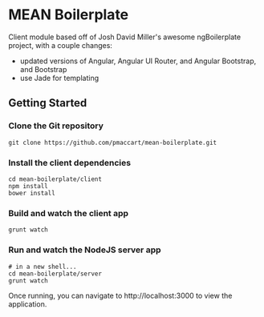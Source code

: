 # MEAN Boilerplate

Client module based off of Josh David Miller's awesome ngBoilerplate project, with a couple changes:
- updated versions of Angular, Angular UI Router, and Angular Bootstrap, and Bootstrap
- use Jade for templating

## Getting Started
### Clone the Git repository

```shell
git clone https://github.com/pmaccart/mean-boilerplate.git
```

### Install the client dependencies

```shell
cd mean-boilerplate/client
npm install
bower install
```

### Build and watch the client app
```shell
grunt watch
```

### Run and watch the NodeJS server app
```shell
# in a new shell...
cd mean-boilerplate/server
grunt watch
```

Once running, you can navigate to http://localhost:3000 to view the application.



